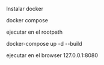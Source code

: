 Instalar docker

docker compose

ejecutar en el rootpath

docker-compose up -d --build

ejecutar en el browser 127.0.0.1:8080

